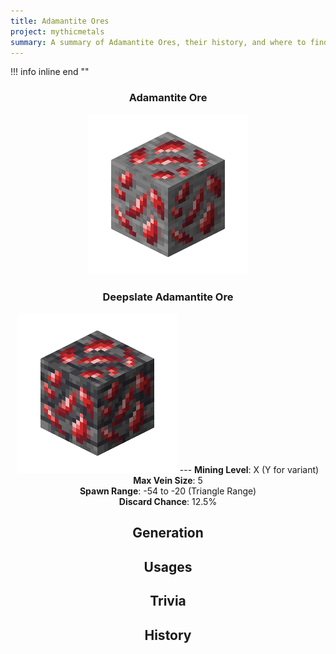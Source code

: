 ```yaml
---
title: Adamantite Ores
project: mythicmetals
summary: A summary of Adamantite Ores, their history, and where to find them.
---
```


!!! info inline end ""
    <center class=tooltip>
    <h3>**Adamantite Ore**</h3>
    ![WRITE ALT TEXT HERE](../../assets/mythicmetals/adamantite_ore.png)<br>
    <h3>**Deepslate Adamantite Ore**</h3>
    ![WRITE ALT TEXT HERE](../../assets/mythicmetals/deepslate_adamantite_ore.png)
    ---
    **Mining Level**: X (Y for variant)<br>
    **Max Vein Size**: 5<br>
    **Spawn Range**: -54 to -20 (Triangle Range)<br>
    **Discard Chance**: 12.5%<br>

## Generation

## Usages

## Trivia

## History
